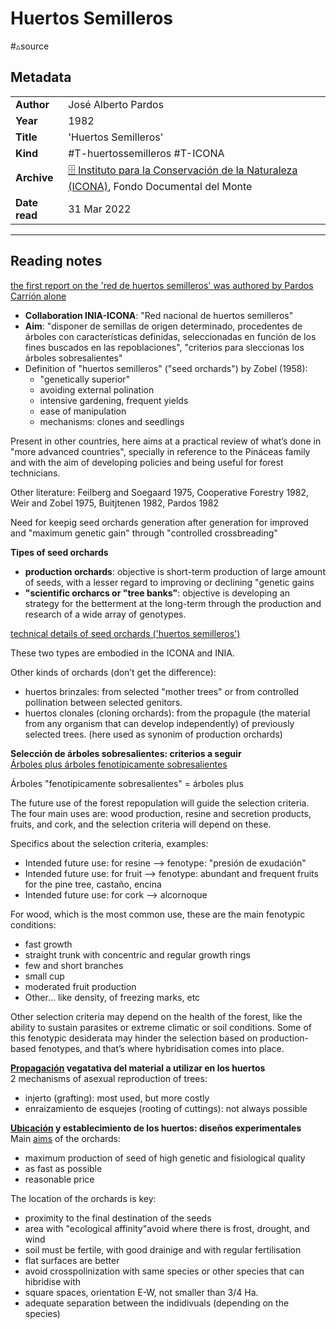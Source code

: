 # Huertos Semilleros
#▵source


## Metadata

|        |  |
|:--------------|:-----------|
| **Author**			|   José Alberto Pardos   |
| **Year**				| 	1982		 |
| **Title**				| 	'Huertos Semilleros'		 |
| **Kind**				| #T-huertossemilleros #T-ICONA	 |
| **Archive**				| 	[🗄 Instituto para la Conservación de la Naturaleza (ICONA)](🗄%20Instituto%20para%20la%20Conservación%20de%20la%20Naturaleza%20(ICONA).md), Fondo Documental del Monte		 |
| **Date read**				| 	31 Mar 2022	 |


---

## Reading notes

[the first report on the 'red de huertos semilleros' was authored by Pardos Carrión alone](the%20first%20report%20on%20the%20'red%20de%20huertos%20semilleros'%20was%20authored%20by%20Pardos%20Carri%C3%B3n%20alone.md)

- **Collaboration INIA-ICONA**: "Red nacional de huertos semilleros"  
- **Aim**: "disponer de semillas de origen determinado, procedentes de árboles con características definidas, seleccionadas en función de los fines buscados en las repoblaciones", "criterios para sleccionas los árboles sobresalientes"
- Definition of "huertos semilleros" ("seed orchards") by Zobel (1958): 
	- "genetically superior"  
	- avoiding external polination  
	- intensive gardening, frequent yields  
	- ease of manipulation
	- mechanisms: clones and seedlings  
  
Present in other countries, here aims at a practical review of what’s done in "more advanced countries", specially in reference to the Pináceas family and with the aim of developing policies and being useful for forest technicians.

Other literature: Feilberg and Soegaard 1975, Cooperative Forestry 1982, Weir and Zobel 1975, Buitjtenen 1982, Pardos 1982  

Need for keepig seed orchards generation after generation for improved and "maximum genetic gain" through "controlled crossbreading"  
  
  
**Tipes of seed orchards**  
- **production orchards**: objective is short-term production of large amount of seeds, with a lesser regard to improving or declining "genetic gains  
- **"scientific orcharcs or "tree banks"**: objective is developing an strategy for the betterment at the long-term through the production and research of a wide array of genotypes.  

[technical details of seed orchards ('huertos semilleros')](technical%20details%20of%20seed%20orchards%20('huertos%20semilleros').md)
  
These two types are embodied in the ICONA and INIA.

Other kinds of orchards (don’t get the difference):  
- huertos brinzales: from selected "mother trees" or from controlled pollination between selected genitors.  
- huertos clonales (cloning orchards): from the propagule (the material from any organism that can develop independently) of previously selected trees. (here used as synonim of production orchards)  
  
 
**Selección de árboles sobresalientes: criterios a seguir**  
[Árboles plus árboles fenotípicamente sobresalientes](technical%20details%20of%20seed%20orchards%20('huertos%20semilleros').md#Árboles%20plus%20árboles%20fenotípicamente%20sobresalientes)

Árboles "fenotípicamente sobresalientes" = árboles plus   
  
The future use of the forest repopulation will guide the selection criteria. The four main uses are: wood production, resine and secretion products, fruits, and cork, and the selection criteria will depend on these.

Specifics about the selection criteria, examples:  
- Intended future use: for resine –> fenotype: "presión de exudación"  
- Intended future use: for fruit –> fenotype: abundant and frequent fruits for the pine tree, castaño, encina  
- Intended future use: for cork –> alcornoque  
  
  
For wood, which is the most common use, these are the main fenotypic conditions:  
- fast growth  
- straight trunk with concentric and regular growth rings  
- few and short branches  
- small cup  
- moderated fruit production  
- Other… like density, of freezing marks, etc

Other selection criteria may depend on the health of the forest, like the ability to sustain parasites or extreme climatic or soil conditions. Some of this fenotypic desiderata may hinder the selection based on production-based fenotypes, and that’s where hybridisation comes into place.  
  
  
  
**[Propagación](technical%20details%20of%20seed%20orchards%20('huertos%20semilleros').md#Propagación) vegatativa del material a utilizar en los huertos**  
2 mechanisms of asexual reproduction of trees:  
- injerto (grafting): most used, but more costly
- enraizamiento de esquejes (rooting of cuttings): not always possible

**[Ubicación](technical%20details%20of%20seed%20orchards%20('huertos%20semilleros').md#Ubicación)  y establecimiento de los huertos: diseños experimentales**    
Main [aims](technical%20details%20of%20seed%20orchards%20('huertos%20semilleros').md#Aims) of the orchards:  
- maximum production of seed of high genetic and fisiological quality  
- as fast as possible  
- reasonable price

The location of the orchards is key:  
- proximity to the final destination of the seeds 
- area with "ecological affinity"avoid where there is frost, drought, and wind   
- soil must be fertile, with good drainige and with regular fertilisation  
- flat surfaces are better  
- avoid crosspolinization with same species or other species that can hibridise with  
- square spaces, orientation E-W, not smaller than 3/4 Ha. 
- adequate separation between the indidivuals (depending on the species)